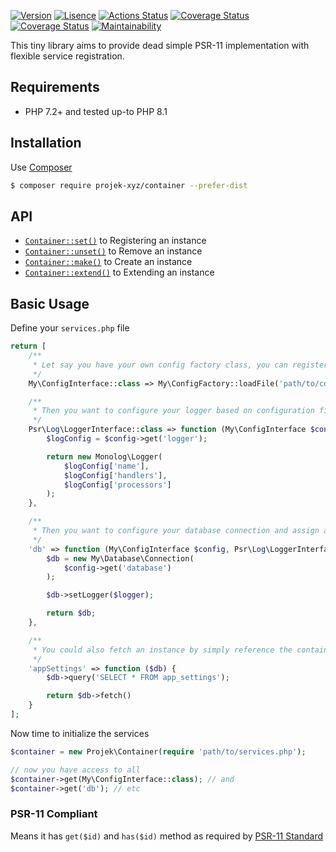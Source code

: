 [![Version](https://img.shields.io/packagist/v/projek-xyz/container?style=flat-square)](https://packagist.org/packages/projek-xyz/container)
[![Lisence](https://img.shields.io/packagist/l/projek-xyz/container?style=flat-square)](https://github.com/projek-xyz/slim-plates/blob/master/LICENSE.md)
[![Actions Status](https://img.shields.io/github/workflow/status/projek-xyz/container/Tests/master?style=flat-square)](https://github.com/projek-xyz/container/actions)
[![Coverage Status](https://img.shields.io/coveralls/github/projek-xyz/container/master?style=flat-square)](https://coveralls.io/github/projek-xyz/container)
[![Coverage Status](https://img.shields.io/codeclimate/coverage/projek-xyz/container?style=flat-square)](https://codeclimate.com/github/projek-xyz/container)
[![Maintainability](https://img.shields.io/codeclimate/coverage-letter/projek-xyz/container?label=maintainability&style=flat-square)](https://codeclimate.com/github/projek-xyz/container/maintainability)

This tiny library aims to provide dead simple PSR-11 implementation with flexible service registration.

## Requirements

- PHP 7.2+ and tested up-to PHP 8.1

## Installation

Use [Composer](https://getcomposer.org/)

```bash
$ composer require projek-xyz/container --prefer-dist
```

## API

- [`Container::set()`](Registering-an-instance) to Registering an instance
- [`Container::unset()`](Remove-an-instance) to Remove an instance
- [`Container::make()`](Create-an-instance) to Create an instance
- [`Container::extend()`](Extending-an-instance) to Extending an instance

## Basic Usage

Define your `services.php` file

```php
return [
    /**
     * Let say you have your own config factory class, you can register it as an instance of class.
     */
    My\ConfigInterface::class => My\ConfigFactory::loadFile('path/to/config.php'),

    /**
     * Then you want to configure your logger based on configuration file you already loaded. 
     */
    Psr\Log\LoggerInterface::class => function (My\ConfigInterface $config) {
        $logConfig = $config->get('logger');

        return new Monolog\Logger(
            $logConfig['name'],
            $logConfig['handlers'],
            $logConfig['processors']
        );
    },

    /**
     * Then you want to configure your database connection and assign a logger interface. 
     */
    'db' => function (My\ConfigInterface $config, Psr\Log\LoggerInterface $logger) {
        $db = new My\Database\Connection(
            $config->get('database')
        );

        $db->setLogger($logger);

        return $db;
    },

    /**
     * You could also fetch an instance by simply reference the container name to fetch its instance.
     */
    'appSettings' => function ($db) {
        $db->query('SELECT * FROM app_settings');

        return $db->fetch()
    }
];

```

Now time to initialize the services

```php
$container = new Projek\Container(require 'path/to/services.php');

// now you have access to all
$container->get(My\ConfigInterface::class); // and
$container->get('db'); // etc
```

### PSR-11 Compliant

Means it has `get($id)` and `has($id)` method as required by [PSR-11 Standard](https://www.php-fig.org/psr/psr-11/)
